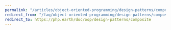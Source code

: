 ```yaml
---
permalink: "/articles/object-oriented-programming/design-patterns/composite/"
redirect_from: "/faq/object-oriented-programming/design-patterns/composite/"
redirect_to: https://php.earth/doc/oop/design-patterns/composite
---
```

